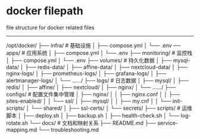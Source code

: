 # docker filepath
file structure for docker related files

---
/opt/docker/
├── infra/                  # 基础设施
│   ├── compose.yml
│   └── .env
── apps/                     # 应用系统
│   ├── compose.yml
│   └── .env
├── monitoring/              # 监控栈
│   ├── compose.yml
│   └── .env
├── volumes/                 # 持久化数据
│   ├── mysql-data/
│   ├── redis-data/
│   ├── affine-data/
│   ├── nextcloud-data/
│   ├── nginx-logs/
│   ├── prometheus-logs/
│   ├── grafana-logs/
│   ├── alertmanager-logs/
│   └── ....../
├── logs/                 # 日志数据
│   ├── mysql/
│   ├── redis/
│   ├── affine/
│   ├── nextcloud/
│   ├── nginx/
│   └── ....../
├── configs/                 # 配置文件集中管理
│   ├── nginx/
│   │   ├── nginx.conf
│   │   ├── sites-enabled/
│   │   └── ssl/
│   ├── mysql/
│   │   ├── my.cnf
│   │   └── init-scripts/
│   └── shared/
│       ├── ssl-certs/
│       └── secrets/
├── scripts/                 # 运维脚本
│   ├── deploy.sh
│   ├── backup.sh
│   ├── health-check.sh
│   └── log-rotate.sh
└── docs/                   # 文档和映射关系
    ├── README.md
    ├── service-mapping.md
    └── troubleshooting.md
